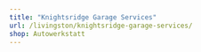 ```yaml
---
title: "Knightsridge Garage Services"
url: /livingston/knightsridge-garage-services/
shop: Autowerkstatt
---
```

